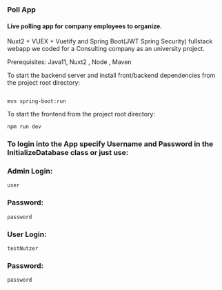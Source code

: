 ### Poll App
#### Live polling app for company employees to organize.

Nuxt2 + VUEX + Vuetify and Spring Boot(JWT Spring Security) fullstack webapp we coded for a Consulting company as an university project. 

Prerequisites: Java11, Nuxt2 , Node , Maven 

To start the backend server and install front/backend dependencies from the project root directory:
```

mvn spring-boot:run

```
To start the frontend from the project root directory:

```
npm run dev

```

### To login into the App specify Username and Password in the InitializeDatabase class or just use:
### Admin Login:
```
user

```
### Password:
```
password

```

### User Login:

```
testNutzer

```
### Password:
```
password

```
